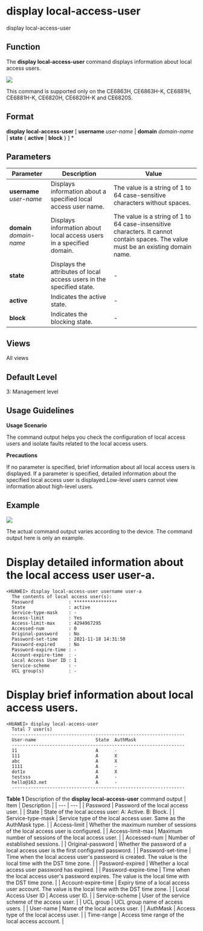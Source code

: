 display local-access-user
=========================

display local-access-user

Function
--------



The **display local-access-user** command displays information about local access users.



![](../public_sys-resources/note_3.0-en-us.png) 

This command is supported only on the CE6863H, CE6863H-K, CE6881H, CE6881H-K, CE6820H, CE6820H-K and CE6820S.



Format
------

**display local-access-user** [ **username** *user-name* | **domain** *domain-name* | **state** { **active** | **block** } ] \*


Parameters
----------

| Parameter | Description | Value |
| --- | --- | --- |
| **username** *user-name* | Displays information about a specified local access user name. | The value is a string of 1 to 64 case-sensitive characters without spaces. |
| **domain** *domain-name* | Displays information about local access users in a specified domain. | The value is a string of 1 to 64 case-insensitive characters. It cannot contain spaces.  The value must be an existing domain name. |
| **state** | Displays the attributes of local access users in the specified state. | - |
| **active** | Indicates the active state. | - |
| **block** | Indicates the blocking state. | - |



Views
-----

All views


Default Level
-------------

3: Management level


Usage Guidelines
----------------

**Usage Scenario**

The command output helps you check the configuration of local access users and isolate faults related to the local access users.

**Precautions**

If no parameter is specified, brief information about all local access users is displayed. If a parameter is specified, detailed information about the specified local access user is displayed.Low-level users cannot view information about high-level users.


Example
-------

![](../public_sys-resources/note_3.0-en-us.png) 

The actual command output varies according to the device. The command output here is only an example.


# Display detailed information about the local access user user-a.
```
<HUAWEI> display local-access-user username user-a
  The contents of local access user(s):                                                                                             
  Password             : ****************                                                                                           
  State                : active                                                                                                     
  Service-type-mask    : -                                                                                                          
  Access-limit         : Yes                                                                                                        
  Access-limit-max     : 4294967295                                                                                                 
  Accessed-num         : 0                                                                                                          
  Original-password    : No                                                                                                         
  Password-set-time    : 2021-11-18 14:31:50                                                                                        
  Password-expired     : No                                                                                                         
  Password-expire-time : -                                                                                                          
  Account-expire-time  : -                                                                                                          
  Local Access User ID : 1                                                                                                          
  Service-scheme       : -                                                                                                          
  UCL group(s)         : -

```

# Display brief information about local access users.
```
<HUAWEI> display local-access-user
  Total 7 user(s)                                                                                                                   
  ----------------------------------------------------------------                                                                  
  User-name                      State  AuthMask                                                                                    
  ----------------------------------------------------------------                                                                  
  11                             A      -                                                                                           
  111                            A      X                                                                                           
  abc                            A      X                                                                                           
  1111                           A      -                                                                                           
  dot1x                          A      X                                                                                           
  testsss                        A      -                                                                                           
  hello@163.net                  A      -                                                                                           
  ----------------------------------------------------------------

```

**Table 1** Description of the **display local-access-user** command output
| Item | Description |
| --- | --- |
| Password | Password of the local access user. |
| State | State of the local access user:  A: Active.  B: Block. |
| Service-type-mask | Service type of the local access user. Same as the AuthMask type. |
| Access-limit | Whether the maximum number of sessions of the local access user is configured. |
| Access-limit-max | Maximum number of sessions of the local access user. |
| Accessed-num | Number of established sessions. |
| Original-password | Whether the password of a local access user is the first configured password. |
| Password-set-time | Time when the local access user's password is created. The value is the local time with the DST time zone. |
| Password-expired | Whether a local access user password has expired. |
| Password-expire-time | Time when the local access user's password expires. The value is the local time with the DST time zone. |
| Account-expire-time | Expiry time of a local access user account. The value is the local time with the DST time zone. |
| Local Access User ID | Access user ID. |
| Service-scheme | User of the service scheme of the access user. |
| UCL group | UCL group name of access users. |
| User-name | Name of the local access user. |
| AuthMask | Access type of the local access user. |
| Time-range | Access time range of the local access account. |
